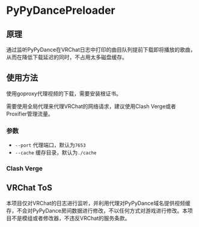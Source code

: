 # PyPyDancePreloader

## 原理

通过监听PyPyDance在VRChat日志中打印的曲目队列提前下载即将播放的歌曲，从而在降低下载延迟的同时，不占用太多磁盘缓存。

## 使用方法

使用goproxy代理视频的下载，需要安装根证书。

需要使用全局代理来代理VRChat的网络请求，建议使用Clash Verge或者Proxifier管理流量。

### 参数

- `--port` 代理端口，默认为`7653`
- `--cache` 缓存目录，默认为`./cache`


### Clash Verge

## VRChat ToS

本项目仅对VRChat的日志进行监听，并利用代理对PyPyDance域名提供视频缓存，不会对PyPyDance房间数据进行修改，不以任何方式对游戏进行修改。本项目不是模组或者修改器，不违反VRChat的服务条款。
